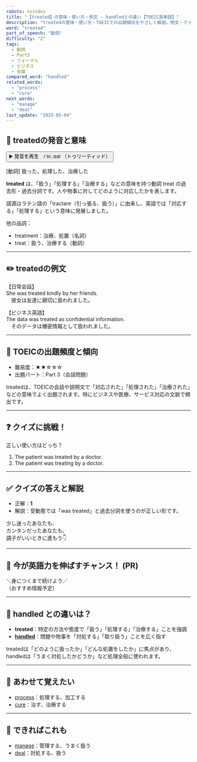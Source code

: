```yaml
---
robots: noindex
title: "【treated】の意味・使い方・例文 ― handledとの違い【TOEIC英単語】"
description: "treatedの意味・使い方・TOEICでの出題傾向をやさしく解説。例文・クイズ付きでhandledとの違いもわかりやすく学べます。"
word: "treated"
part_of_speech: "動詞"
difficulty: "2"
tags:
  - 動詞
  - Part3
  - フォーマル
  - ビジネス
  - 会議
compared_word: "handled"
related_words:
  - "process"
  - "cure"
next_words:
  - "manage"
  - "deal"
last_update: "2025-05-04"
---
```


## 🔰 treatedの発音と意味

<button class="play-audio" onclick="playTTS('treated')">
  <span class="play-audio-main">
    ▶️ 発音を再生　/ˈtriː.tɪd/
  </span>
  <span class="play-audio-sub">
    （トゥリーティッド）
  </span>
</button>

[動詞] 扱った、処理した、治療した

**treated** は、「扱う」「処理する」「治療する」などの意味を持つ動詞 treat の過去形・過去分詞です。人や物事に対してどのように対応したかを表します。

語源はラテン語の「tractare（引っ張る、扱う）」に由来し、英語では「対応する」「処理する」という意味に発展しました。

他の品詞：  
- treatment：治療、処置（名詞）
- treat：扱う、治療する（動詞）

---

## ✏️ treatedの例文

【日常会話】  
She was treated kindly by her friends.  
　彼女は友達に親切に扱われました。

【ビジネス英語】  
The data was treated as confidential information.  
　そのデータは機密情報として扱われました。

---

## 🎯 TOEICの出題頻度と傾向

- 難易度：★★☆☆☆
- 出題パート：Part 3（会話問題）

treatedは、TOEICの会話や説明文で「対応された」「処理された」「治療された」などの意味でよく出題されます。特にビジネスや医療、サービス対応の文脈で頻出です。

---

## ❓ クイズに挑戦！

正しい使い方はどっち？

1. The patient was treated by a doctor.  
2. The patient was treating by a doctor.

---

## ✅ クイズの答えと解説

- 正解：**1**
- 解説：受動態では「was treated」と過去分詞を使うのが正しい形です。

少し迷ったあなたも、  
カンタンだったあなたも、  
調子がいいときに進もう👇️

---

## 🚀 今が英語力を伸ばすチャンス！ (PR)

<div class="info-center">
＼身につくまで続けよう／<br>  
（おすすめ情報予定）
</div>

---

## 🤔  handled との違いは？

- **treated**：特定の方法や態度で「扱う」「処理する」「治療する」ことを強調
- **[handled](/word/handled)**：問題や物事を「対処する」「取り扱う」ことを広く指す

treatedは「どのように扱ったか」「どんな処置をしたか」に焦点があり、handledは「うまく対処したかどうか」など処理全般に使われます。

---

## 🧩 あわせて覚えたい

- [process](/word/process)：処理する、加工する
- [cure](/word/cure)：治す、治療する

---

## 📖 できればこれも

- [manage](/word/manage)：管理する、うまく扱う
- [deal](/word/deal)：対処する、扱う

<!-- cvid: aid19_bid24 -->
